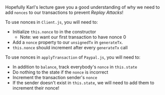 Hopefully Karl's lecture gave you a good understanding of why we need to add `nonces` to our transactions to prevent *Replay Attacks*! 

To use nonces in `Client.js`, you will need to:
* Initialize `this.nonce` to in the constructor
    * Note: we want our first transaction to have nonce 0
* Add a `nonce` property to our `unsignedTx` in `generateTx`. 
* `this.nonce` should increment after every `generateTx` call

To use nonces in `applyTransaction` of `Paypal.js`, you will need to:
* In addition to `balance`, track everybody's `nonce` in `this.state`
* Do nothing to the state if the `nonce` is incorrect
* Increment the transaction sender's `nonce`
* If the sender doesn't exist in `this.state`, we will need to add them to increment their nonce!

